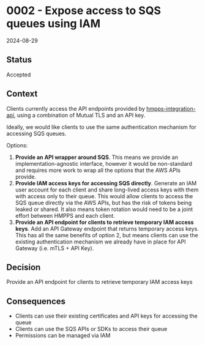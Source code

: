 # 0002 - Expose access to SQS queues using IAM

2024-08-29

## Status

Accepted

## Context

Clients currently access the API endpoints provided by [hmpps-integration-api](https://github.com/ministryofjustice/hmpps-integration-api), using a combination of Mutual TLS and an API key.

Ideally, we would like clients to use the same authentication mechanism for accessing SQS queues.


Options:
1. **Provide an API wrapper around SQS**.
   This means we provide an implementation-agnostic interface, however it would be non-standard and requires more
   work to wrap all the options that the AWS APIs provide. 
2. **Provide IAM access keys for accessing SQS directly**.
   Generate an IAM user account for each client and share long-lived access keys with them with access only to their
   queue. This would allow clients to access the SQS queue directly via the AWS APIs, but has the risk of tokens being
   leaked or shared. It also means token rotation would need to be a joint effort between HMPPS and each client.
3. **Provide an API endpoint for clients to retrieve temporary IAM access keys**.
   Add an API Gateway endpoint that returns temporary access keys. This has all the same benefits of option 2, but means
   clients can use the existing authentication mechanism we already have in place for API Gateway (i.e. mTLS + API Key).

## Decision

Provide an API endpoint for clients to retrieve temporary IAM access keys

## Consequences

- Clients can use their existing certificates and API keys for accessing the queue
- Clients can use the SQS APIs or SDKs to access their queue
- Permissions can be managed via IAM